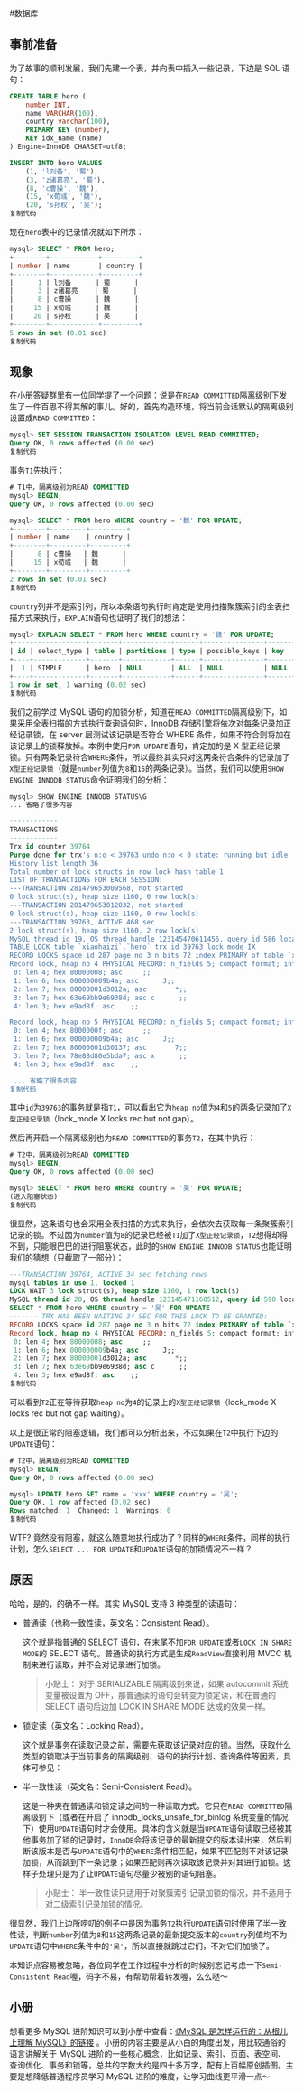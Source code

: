 #数据库 

事前准备
----

为了故事的顺利发展，我们先建一个表，并向表中插入一些记录，下边是 SQL 语句：

```sql
CREATE TABLE hero (
    number INT,
    name VARCHAR(100),
    country varchar(100),
    PRIMARY KEY (number),
    KEY idx_name (name)
) Engine=InnoDB CHARSET=utf8;

INSERT INTO hero VALUES
    (1, 'l刘备', '蜀'),
    (3, 'z诸葛亮', '蜀'),
    (8, 'c曹操', '魏'),
    (15, 'x荀彧', '魏'),
    (20, 's孙权', '吴');
复制代码
```

现在`hero`表中的记录情况就如下所示：

```sql
mysql> SELECT * FROM hero;
+--------+------------+---------+
| number | name       | country |
+--------+------------+---------+
|      1 | l刘备      | 蜀      |
|      3 | z诸葛亮    | 蜀      |
|      8 | c曹操      | 魏      |
|     15 | x荀彧      | 魏      |
|     20 | s孙权      | 吴      |
+--------+------------+---------+
5 rows in set (0.01 sec)
复制代码
```

现象
--

在小册答疑群里有一位同学提了一个问题：说是在`READ COMMITTED`隔离级别下发生了一件百思不得其解的事儿。好的，首先构造环境，将当前会话默认的隔离级别设置成`READ COMMITTED`：

```sql
mysql> SET SESSION TRANSACTION ISOLATION LEVEL READ COMMITTED;
Query OK, 0 rows affected (0.00 sec)
复制代码
```

事务`T1`先执行：

```sql
# T1中，隔离级别为READ COMMITTED
mysql> BEGIN;
Query OK, 0 rows affected (0.00 sec)

mysql> SELECT * FROM hero WHERE country = '魏' FOR UPDATE;
+--------+---------+---------+
| number | name    | country |
+--------+---------+---------+
|      8 | c曹操   | 魏      |
|     15 | x荀彧   | 魏      |
+--------+---------+---------+
2 rows in set (0.01 sec)
复制代码
```

`country`列并不是索引列，所以本条语句执行时肯定是使用扫描聚簇索引的全表扫描方式来执行，`EXPLAIN`语句也证明了我们的想法：

```sql
mysql> EXPLAIN SELECT * FROM hero WHERE country = '魏' FOR UPDATE;
+----+-------------+-------+------------+------+---------------+------+---------+------+------+----------+-------------+
| id | select_type | table | partitions | type | possible_keys | key  | key_len | ref  | rows | filtered | Extra       |
+----+-------------+-------+------------+------+---------------+------+---------+------+------+----------+-------------+
|  1 | SIMPLE      | hero  | NULL       | ALL  | NULL          | NULL | NULL    | NULL |    5 |    20.00 | Using where |
+----+-------------+-------+------------+------+---------------+------+---------+------+------+----------+-------------+
1 row in set, 1 warning (0.02 sec)
复制代码
```

我们之前学过 MySQL 语句的加锁分析，知道在`READ COMMITTED`隔离级别下，如果采用全表扫描的方式执行查询语句时，InnoDB 存储引擎将依次对每条记录加正经记录锁，在 server 层测试该记录是否符合 WHERE 条件，如果不符合则将加在该记录上的锁释放掉。本例中使用`FOR UPDATE`语句，肯定加的是 X 型正经记录锁。只有两条记录符合`WHERE`条件，所以最终其实只对这两条符合条件的记录加了`X型正经记录锁`（就是`number`列值为`8`和`15`的两条记录）。当然，我们可以使用`SHOW ENGINE INNODB STATUS`命令证明我们的分析：

```sql
mysql> SHOW ENGINE INNODB STATUS\G
... 省略了很多内容

------------
TRANSACTIONS
------------
Trx id counter 39764
Purge done for trx's n:o < 39763 undo n:o < 0 state: running but idle
History list length 36
Total number of lock structs in row lock hash table 1
LIST OF TRANSACTIONS FOR EACH SESSION:
---TRANSACTION 281479653009568, not started
0 lock struct(s), heap size 1160, 0 row lock(s)
---TRANSACTION 281479653012832, not started
0 lock struct(s), heap size 1160, 0 row lock(s)
---TRANSACTION 39763, ACTIVE 468 sec
2 lock struct(s), heap size 1160, 2 row lock(s)
MySQL thread id 19, OS thread handle 123145470611456, query id 586 localhost 127.0.0.1 root
TABLE LOCK table `xiaohaizi`.`hero` trx id 39763 lock mode IX
RECORD LOCKS space id 287 page no 3 n bits 72 index PRIMARY of table `xiaohaizi`.`hero` trx id 39763 lock_mode X locks rec but not gap
Record lock, heap no 4 PHYSICAL RECORD: n_fields 5; compact format; info bits 0
 0: len 4; hex 80000008; asc     ;;
 1: len 6; hex 000000009b4a; asc      J;;
 2: len 7; hex 80000001d3012a; asc       *;;
 3: len 7; hex 63e69bb9e6938d; asc c      ;;
 4: len 3; hex e9ad8f; asc    ;;

Record lock, heap no 5 PHYSICAL RECORD: n_fields 5; compact format; info bits 0
 0: len 4; hex 8000000f; asc     ;;
 1: len 6; hex 000000009b4a; asc      J;;
 2: len 7; hex 80000001d30137; asc       7;;
 3: len 7; hex 78e88d80e5bda7; asc x      ;;
 4: len 3; hex e9ad8f; asc    ;;

 ... 省略了很多内容
复制代码
```

其中`id`为`39763`的事务就是指`T1`，可以看出它为`heap no`值为`4`和`5`的两条记录加了`X型正经记录锁`（lock_mode X locks rec but not gap）。

然后再开启一个隔离级别也为`READ COMMITTED`的事务`T2`，在其中执行：

```sql
# T2中，隔离级别为READ COMMITTED
mysql> BEGIN;
Query OK, 0 rows affected (0.00 sec)

mysql> SELECT * FROM hero WHERE country = '吴' FOR UPDATE;
(进入阻塞状态)
复制代码
```

很显然，这条语句也会采用全表扫描的方式来执行，会依次去获取每一条聚簇索引记录的锁。不过因为`number`值为`8`的记录已经被`T1`加了`X型正经记录锁`，`T2`想得却得不到，只能眼巴巴的进行阻塞状态，此时的`SHOW ENGINE INNODB STATUS`也能证明我们的猜想（只截取了一部分）：

```sql
---TRANSACTION 39764, ACTIVE 34 sec fetching rows
mysql tables in use 1, locked 1
LOCK WAIT 3 lock struct(s), heap size 1160, 1 row lock(s)
MySQL thread id 20, OS thread handle 123145471168512, query id 590 localhost 127.0.0.1 root Sending data
SELECT * FROM hero WHERE country = '吴' FOR UPDATE
------- TRX HAS BEEN WAITING 34 SEC FOR THIS LOCK TO BE GRANTED:
RECORD LOCKS space id 287 page no 3 n bits 72 index PRIMARY of table `xiaohaizi`.`hero` trx id 39764 lock_mode X locks rec but not gap waiting
Record lock, heap no 4 PHYSICAL RECORD: n_fields 5; compact format; info bits 0
 0: len 4; hex 80000008; asc     ;;
 1: len 6; hex 000000009b4a; asc      J;;
 2: len 7; hex 80000001d3012a; asc       *;;
 3: len 7; hex 63e69bb9e6938d; asc c      ;;
 4: len 3; hex e9ad8f; asc    ;;
复制代码
```

可以看到`T2`正在等待获取`heap no`为`4`的记录上的`X型正经记录锁`（lock_mode X locks rec but not gap waiting）。

以上是很正常的阻塞逻辑，我们都可以分析出来，不过如果在`T2`中执行下边的`UPDATE`语句：

```sql
# T2中，隔离级别为READ COMMITTED
mysql> BEGIN;
Query OK, 0 rows affected (0.00 sec)

mysql> UPDATE hero SET name = 'xxx' WHERE country = '吴';
Query OK, 1 row affected (0.02 sec)
Rows matched: 1  Changed: 1  Warnings: 0
复制代码
```

WTF? 竟然没有阻塞，就这么随意地执行成功了？同样的`WHERE`条件，同样的执行计划，怎么`SELECT ... FOR UPDATE`和`UPDATE`语句的加锁情况不一样？

原因
--

哈哈，是的，的确不一样。其实 MySQL 支持 3 种类型的读语句：

*   普通读（也称一致性读，英文名：Consistent Read）。
    
    这个就是指普通的 SELECT 语句，在末尾不加`FOR UPDATE`或者`LOCK IN SHARE MODE`的 SELECT 语句。普通读的执行方式是生成`ReadView`直接利用 MVCC 机制来进行读取，并不会对记录进行加锁。
    
    > 小贴士： 对于 SERIALIZABLE 隔离级别来说，如果 autocommit 系统变量被设置为 OFF，那普通读的语句会转变为锁定读，和在普通的 SELECT 语句后边加 LOCK IN SHARE MODE 达成的效果一样。
    
*   锁定读（英文名：Locking Read）。
    
    这个就是事务在读取记录之前，需要先获取该记录对应的锁。当然，获取什么类型的锁取决于当前事务的隔离级别、语句的执行计划、查询条件等因素，具体可参见：
    
*   半一致性读（英文名：Semi-Consistent Read）。
    
    这是一种夹在普通读和锁定读之间的一种读取方式。它只在`READ COMMITTED`隔离级别下（或者在开启了 innodb_locks_unsafe_for_binlog 系统变量的情况下）使用`UPDATE`语句时才会使用。具体的含义就是当`UPDATE`语句读取已经被其他事务加了锁的记录时，`InnoDB`会将该记录的最新提交的版本读出来，然后判断该版本是否与`UPDATE`语句中的`WHERE`条件相匹配，如果不匹配则不对该记录加锁，从而跳到下一条记录；如果匹配则再次读取该记录并对其进行加锁。这样子处理只是为了让`UPDATE`语句尽量少被别的语句阻塞。
    
    > 小贴士： 半一致性读只适用于对聚簇索引记录加锁的情况，并不适用于对二级索引记录加锁的情况。
    

很显然，我们上边所唠叨的例子中是因为事务`T2`执行`UPDATE`语句时使用了半一致性读，判断`number`列值为`8`和`15`这两条记录的最新提交版本的`country`列值均不为`UPDATE`语句中`WHERE`条件中的`'吴'`，所以直接就跳过它们，不对它们加锁了。

本知识点容易被忽略，各位同学在工作过程中分析的时候别忘记考虑一下`Semi-Consistent Read`喔，码字不易，有帮助帮着转发喔，么么哒～

小册
--

想看更多 MySQL 进阶知识可以到小册中查看：[《MySQL 是怎样运行的：从根儿上理解 MySQL》的链接](https://juejin.im/book/6844733769996304392?referrer=5bff96c6e51d45452f2d6f95) 。小册的内容主要是从小白的角度出发，用比较通俗的语言讲解关于 MySQL 进阶的一些核心概念，比如记录、索引、页面、表空间、查询优化、事务和锁等，总共的字数大约是四十多万字，配有上百幅原创插图。主要是想降低普通程序员学习 MySQL 进阶的难度，让学习曲线更平滑一点～